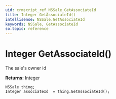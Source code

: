 ```yaml
---
uid: crmscript_ref_NSSale_GetAssociateId
title: Integer GetAssociateId()
intellisense: NSSale.GetAssociateId
keywords: NSSale, GetAssociateId
so.topic: reference
---
```


# Integer GetAssociateId()

The sale's owner id

**Returns:** Integer

```crmscript
NSSale thing;
Integer associateId  = thing.GetAssociateId();
```

